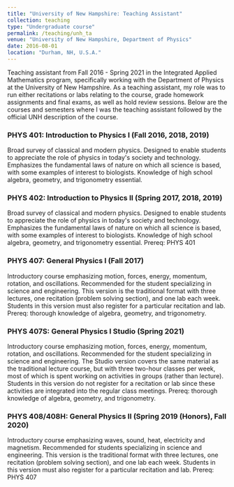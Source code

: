 ```yaml
---
title: "University of New Hampshire: Teaching Assistant"
collection: teaching
type: "Undergraduate course"
permalink: /teaching/unh_ta
venue: "University of New Hampshire, Department of Physics"
date: 2016-08-01
location: "Durham, NH, U.S.A."
---
```


Teaching assistant from Fall 2016 - Spring 2021 in the Integrated Applied Mathematics program, specifically working with the Department of Physics at the University of New Hampshire. As a teaching assistant, my role was to run either recitations or labs relating to the course, grade homework assignments and final exams, as well as hold review sessions. Below are the courses and semesters where I was the teaching assistant followed by the official UNH description of the course.

### PHYS 401: Introduction to Physics I (Fall 2016, 2018, 2019)
Broad survey of classical and modern physics. Designed to enable students to appreciate the role of physics in today's society and technology. Emphasizes the fundamental laws of nature on which all science is based, with some examples of interest to biologists. Knowledge of high school algebra, geometry, and trigonometry essential. 

### PHYS 402: Introduction to Physics II (Spring 2017, 2018, 2019)
Broad survey of classical and modern physics. Designed to enable students to appreciate the role of physics in today's society and technology. Emphasizes the fundamental laws of nature on which all science is based, with some examples of interest to biologists. Knowledge of high school algebra, geometry, and trigonometry essential. Prereq: PHYS 401

### PHYS 407: General Physics I (Fall 2017)
Introductory course emphasizing motion, forces, energy, momentum, rotation, and oscillations. Recommended for the student specializing in science and engineering. This version is the traditional format with three lectures, one recitation (problem solving section), and one lab each week. Students in this version must also register for a particular recitation and lab. Prereq: thorough knowledge of algebra, geometry, and trigonometry.

### PHYS 407S: General Physics I Studio (Spring 2021)
Introductory course emphasizing motion, forces, energy, momentum, rotation, and oscillations. Recommended for the student specializing in science and engineering. The Studio version covers the same material as the traditional lecture course, but with three two-hour classes per week, most of which is spent working on activities in groups (rather than lecture). Students in this version do not register for a recitation or lab since these activities are integrated into the regular class meetings. Prereq: thorough knowledge of algebra, geometry, and trigonometry.


### PHYS 408/408H: General Physics II  (Spring 2019 (Honors), Fall 2020)
Introductory course emphasizing waves, sound, heat, electricity and magnetism. Recommended for students specializing in science and engineering. This version is the traditional format with three lectures, one recitation (problem solving section), and one lab each week. Students in this version must also register for a particular recitation and lab. Prereq: PHYS 407
